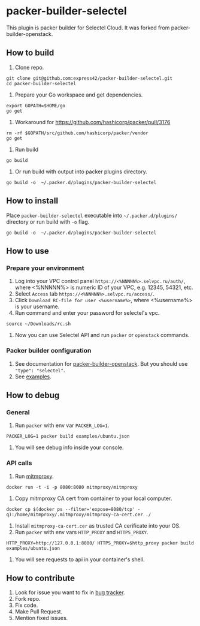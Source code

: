 # packer-builder-selectel
This plugin is packer builder for Selectel Cloud. It was forked from packer-builder-openstack.

## How to build
1. Clone repo.
```
git clone git@github.com:express42/packer-builder-selectel.git
cd packer-builder-selectel
```
1. Prepare your Go workspace and get dependencies.
```
export GOPATH=$HOME/go
go get
```
1. Workaround for https://github.com/hashicorp/packer/pull/3176
```
rm -rf $GOPATH/src/github.com/hashicorp/packer/vendor
go get
```
1. Run build
```
go build
```
1. Or run build with output into packer plugins directory.
```
go build -o  ~/.packer.d/plugins/packer-builder-selectel
```

## How to install
Place `packer-builder-selectel` executable into `~/.packer.d/plugins/` directory or run build with `-o` flag.
```
go build -o  ~/.packer.d/plugins/packer-builder-selectel
```

## How to use
### Prepare your environment
1. Log into your VPC control panel `https://<%NNNNN%>.selvpc.ru/auth/`, where <%NNNNN%> is numeric ID of your VPC, e.g. 12345, 54321, etc.
1. Select `Access` tab `https://<%NNNNN%>.selvpc.ru/access/`.
1. Click `Download RC-file for user <%username%>`, where <%username%> is your username.
1. Run command and enter your password for selectel's vpc.
```
source ~/Downloads/rc.sh
```
1. Now you can use Selectel API and run `packer` or `openstack` commands.

### Packer builder configuration
1. See documentation for [packer-builder-openstack](https://www.packer.io/docs/builders/openstack.html). But you should use `"type": "selectel"`.
1. See [examples](./examples).

## How to debug
### General
1. Run `packer` with env var `PACKER_LOG=1`.
```
PACKER_LOG=1 packer build examples/ubuntu.json
```
1. You will see debug info inside your console.

### API calls
1. Run [mitmproxy](https://mitmproxy.org/).
```
docker run -t -i -p 8080:8080 mitmproxy/mitmproxy
```
1. Copy mitmproxy CA cert from container to your local computer.
```
docker cp $(docker ps --filter='expose=8080/tcp' -q):/home/mitmproxy/.mitmproxy/mitmproxy-ca-cert.cer ./
```
1. Install `mitmproxy-ca-cert.cer` as trusted CA cerificate into your OS.
1. Run `packer` with env vars `HTTP_PROXY` and `HTTPS_PROXY`.
```
HTTP_PROXY=http://127.0.0.1:8080/ HTTPS_PROXY=$http_proxy packer build examples/ubuntu.json
```
1. You will see requests to api in your container's shell.

## How to contribute
1. Look for issue you want to fix in [bug tracker](https://github.com/express42/packer-builder-selectel/issues).
1. Fork repo.
1. Fix code.
1. Make Pull Request.
1. Mention fixed issues.
